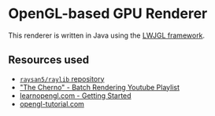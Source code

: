 # OpenGL-based GPU Renderer
This renderer is written in Java using the [LWJGL framework](https://www.lwjgl.org/).

## Resources used
- [`raysan5/raylib` repository](https://github.com/raysan5/raylib/tree/master)
- ["The Cherno" - Batch Rendering Youtube Playlist](https://www.youtube.com/playlist?list=PLlrATfBNZ98f5vZ8nJ6UengEkZUMC4fy5)
- [learnopengl.com - Getting Started](https://learnopengl.com/Getting-started/OpenGL)
- [opengl-tutorial.com](https://www.opengl-tutorial.org/)